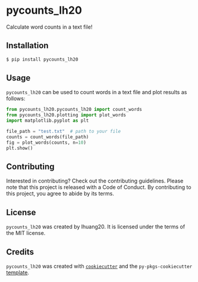 # pycounts_lh20

Calculate word counts in a text file!

## Installation

```bash
$ pip install pycounts_lh20
```

## Usage

`pycounts_lh20` can be used to count words in a text file and plot results
as follows:

```python
from pycounts_lh20.pycounts_lh20 import count_words
from pycounts_lh20.plotting import plot_words
import matplotlib.pyplot as plt

file_path = "test.txt"  # path to your file
counts = count_words(file_path)
fig = plot_words(counts, n=10)
plt.show()
```

## Contributing

Interested in contributing? Check out the contributing guidelines. Please note that this project is released with a Code of Conduct. By contributing to this project, you agree to abide by its terms.

## License

`pycounts_lh20` was created by lhuang20. It is licensed under the terms of the MIT license.

## Credits

`pycounts_lh20` was created with [`cookiecutter`](https://cookiecutter.readthedocs.io/en/latest/) and the `py-pkgs-cookiecutter` [template](https://github.com/py-pkgs/py-pkgs-cookiecutter).
